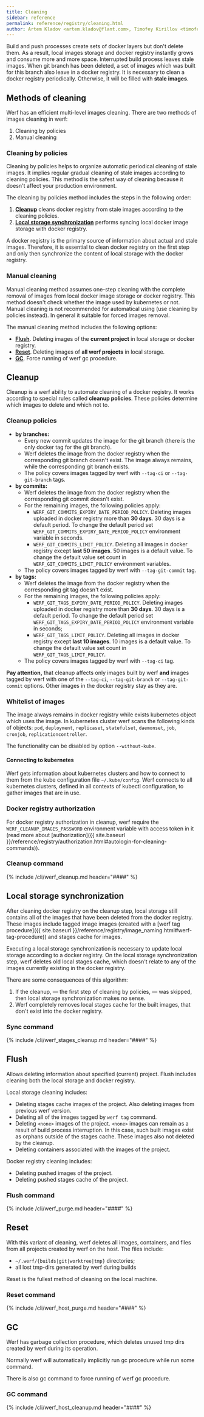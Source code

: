 ```yaml
---
title: Cleaning
sidebar: reference
permalink: reference/registry/cleaning.html
author: Artem Kladov <artem.kladov@flant.com>, Timofey Kirillov <timofey.kirillov@flant.com>
---
```


Build and push processes create sets of docker layers but don't delete them. As a result, local images storage and docker registry instantly grows and consume more and more space. Interrupted build process leaves stale images. When git branch has been deleted, a set of images which was built for this branch also leave in a docker registry. It is necessary to clean a docker registry periodically. Otherwise, it will be filled with **stale images**.

## Methods of cleaning

Werf has an efficient multi-level images cleaning. There are two methods of images cleaning in werf:

1. Cleaning by policies
2. Manual cleaning

### Cleaning by policies

Cleaning by policies helps to organize automatic periodical cleaning of stale images. It implies regular gradual cleaning of stale images according to cleaning policies. This method is the safest way of cleaning because it doesn't affect your production environment.

The cleaning by policies method includes the steps in the following order:
1. [**Cleanup**](#cleanup) cleans docker registry from stale images according to the cleaning policies.
2. [**Local storage synchronization**](#local-storage-synchronization) performs syncing local docker image storage with docker registry.

A docker registry is the primary source of information about actual and stale images. Therefore, it is essential to clean docker registry on the first step and only then synchronize the content of local storage with the docker registry.

### Manual cleaning

Manual cleaning method assumes one-step cleaning with the complete removal of images from local docker image storage or docker registry. This method doesn't check whether the image used by kubernetes or not. Manual cleaning is not recommended for automatical using (use cleaning by policies instead). In general it suitable for forced images removal.

The manual cleaning method includes the following options:

* [**Flush**](#flush). Deleting images of the **current project** in local storage or docker registry.
* [**Reset**](#reset). Deleting images of **all werf projects** in local storage.
* [**GC**](#gc). Force running of werf gc procedure.

## Cleanup

Cleanup is a werf ability to automate cleaning of a docker registry. It works according to special rules called **cleanup policies**. These policies determine which images to delete and which not to.

### Cleanup policies

* **by branches:**
    * Every new commit updates the image for the git branch (there is the only docker tag for the git branch).
    * Werf deletes the image from the docker registry when the corresponding git branch doesn't exist. The image always remains, while the corresponding git branch exists.
    * The policy covers images tagged by werf with `--tag-ci` or `--tag-git-branch` tags.
* **by commits:**
    * Werf deletes the image from the docker registry when the corresponding git commit doesn't exist.
    * For the remaining images, the following policies apply:
       * `WERF_GIT_COMMITS_EXPIRY_DATE_PERIOD_POLICY`. Deleting images uploaded in docker registry more than **30 days**. 30 days is a default period. To change the default period set `WERF_GIT_COMMITS_EXPIRY_DATE_PERIOD_POLICY` environment variable in seconds.
       * `WERF_GIT_COMMITS_LIMIT_POLICY`. Deleting all images in docker registry except **last 50 images**. 50 images is a default value. To change the default value set count in  `WERF_GIT_COMMITS_LIMIT_POLICY` environment variables.
    * The policy covers images tagged by werf with `--tag-git-commit` tag.
* **by tags:**
    * Werf deletes the image from the docker registry when the corresponding git tag doesn't exist.
    * For the remaining images, the following policies apply:
      * `WERF_GIT_TAGS_EXPIRY_DATE_PERIOD_POLICY`. Deleting images uploaded in docker registry more than **30 days**. 30 days is a default period. To change the default period set `WERF_GIT_TAGS_EXPIRY_DATE_PERIOD_POLICY` environment variable in seconds;
      * `WERF_GIT_TAGS_LIMIT_POLICY`.  Deleting all images in docker registry except **last 10 images**. 10 images is a default value. To change the default value set count in `WERF_GIT_TAGS_LIMIT_POLICY`.
    * The policy covers images tagged by werf with `--tag-ci` tag.

**Pay attention,** that cleanup affects only images built by werf **and** images tagged by werf with one of the `--tag-ci`, `--tag-git-branch` or `--tag-git-commit` options. Other images in the docker registry stay as they are.

### Whitelist of images

The image always remains in docker registry while exists kubernetes object which uses the image. In kubernetes cluster werf scans the following kinds of objects: `pod`, `deployment`, `replicaset`, `statefulset`, `daemonset`, `job`, `cronjob`, `replicationcontroller`.

The functionality can be disabled by option `--without-kube`.

#### Connecting to kubernetes

Werf gets information about kubernetes clusters and how to connect to them from the kube configuration file `~/.kube/config`. Werf connects to all kubernetes clusters, defined in all contexts of kubectl configuration, to gather images that are in use.

### Docker registry authorization

For docker registry authorization in cleanup, werf require the `WERF_CLEANUP_IMAGES_PASSWORD` environment variable with access token in it (read more about [authorization]({{ site.baseurl }}/reference/registry/authorization.html#autologin-for-cleaning-commands)).

### Cleanup command

{% include /cli/werf_cleanup.md header="####" %}

## Local storage synchronization

After cleaning docker registry on the cleanup step, local storage still contains all of the images that have been deleted from the docker registry. These images include tagged image images (created with a [werf tag procedure]({{ site.baseurl }}/reference/registry/image_naming.html#werf-tag-procedure)) and stages cache for images.

Executing a local storage synchronization is necessary to update local storage according to a docker registry. On the local storage synchronization step, werf deletes old local stages cache, which doesn't relate to any of the images currently existing in the docker registry.

There are some consequences of this algorithm:

1. If the cleanup, — the first step of cleaning by policies, — was skipped, then local storage synchronization makes no sense.
2. Werf completely removes local stages cache for the built images, that don't exist into the docker registry.

### Sync command

{% include /cli/werf_stages_cleanup.md header="####" %}

## Flush

Allows deleting information about specified (current) project. Flush includes cleaning both the local storage and docker registry.

Local storage cleaning includes:
* Deleting stages cache images of the project. Also deleting images from previous werf version.
* Deleting all of the images tagged by `werf tag` command.
* Deleting `<none>` images of the project. `<none>` images can remain as a result of build process interruption. In this case, such built images exist as orphans outside of the stages cache. These images also not deleted by the cleanup.
* Deleting containers associated with the images of the project.

Docker registry cleaning includes:
* Deleting pushed images of the project.
* Deleting pushed stages cache of the project.

### Flush command

{% include /cli/werf_purge.md header="####" %}

## Reset

With this variant of cleaning, werf deletes all images, containers, and files from all projects created by werf on the host. The files include:
* `~/.werf/{builds|git|worktree|tmp}` directories;
* all lost tmp-dirs generated by werf during builds

Reset is the fullest method of cleaning on the local machine.

### Reset command

{% include /cli/werf_host_purge.md header="####" %}

## GC

Werf has garbage collection procedure, which deletes unused tmp dirs created by werf during its operation.

Normally werf will automatically implicitly run gc procedure while run some command.

There is also gc command to force running of werf gc procedure.

### GC command

{% include /cli/werf_host_cleanup.md header="####" %}

